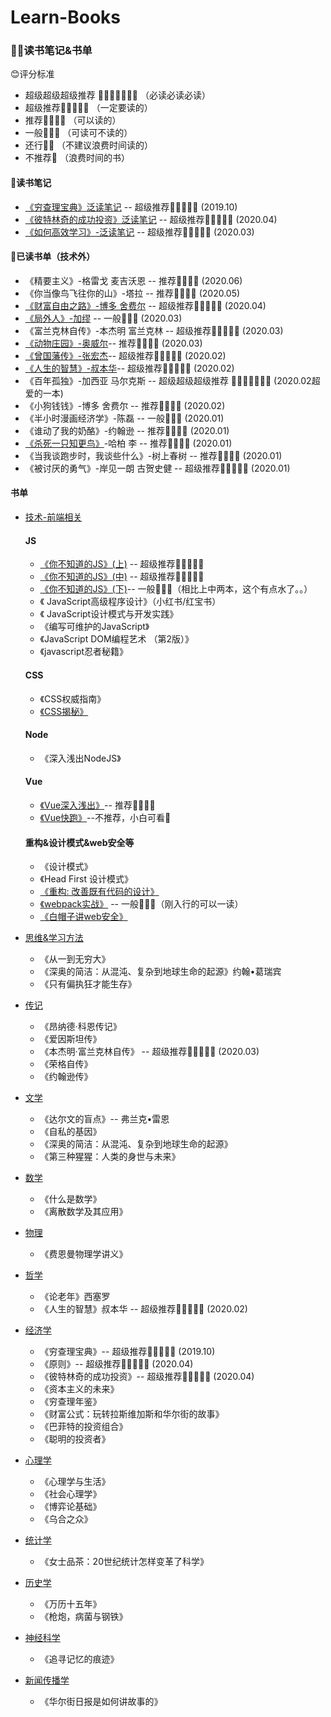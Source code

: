 # Learn-Books
### 📖📒读书笔记&书单

😊评分标准

* 超级超级超级推荐 🌟🌟🌟🌟🌟🌟🌟    （必读必读必读）
* 超级推荐🌟🌟🌟🌟🌟                （一定要读的）
* 推荐🌟🌟🌟🌟                      （可以读的）
* 一般🌟🌟🌟                        （可读可不读的）
* 还行🌟🌟                          （不建议浪费时间读的）
* 不推荐🌟                           （浪费时间的书）

#### 🍓读书笔记

*  [《穷查理宝典》泛读笔记](https://github.com/Vstar18/Learn-Books/issues/1) -- 超级推荐🌟🌟🌟🌟🌟 (2019.10)
*  [《彼特林奇的成功投资》泛读笔记](https://github.com/Vstar18/Learn-Books/issues/38) -- 超级推荐🌟🌟🌟🌟🌟 (2020.04)
*  [《如何高效学习》-泛读笔记](https://github.com/Vstar18/Learn-Books/issues/41) -- 超级推荐🌟🌟🌟🌟🌟 (2020.03)

#### 🍒已读书单（技术外）
 *  《精要主义》-格雷戈 麦吉沃恩 -- 推荐🌟🌟🌟🌟 (2020.06)
 *  《你当像鸟飞往你的山》-塔拉 -- 推荐🌟🌟🌟🌟 (2020.05)
 *  [《财富自由之路》-博多 舍费尔](https://github.com/Vstar18/Learn-Books/issues/39) -- 超级推荐🌟🌟🌟🌟🌟 (2020.04)
 *  [《局外人》-加缪](https://github.com/Vstar18/Learn-Books/issues/40) -- 一般🌟🌟🌟 (2020.03)
 *  《富兰克林自传》-本杰明 富兰克林 -- 超级推荐🌟🌟🌟🌟🌟 (2020.03)
 *  [《动物庄园》-奥威尔](https://github.com/Vstar18/Learn-Books/issues/42)-- 推荐🌟🌟🌟🌟 (2020.03)
 *  [《曾国藩传》-张宏杰](https://github.com/Vstar18/Learn-Books/issues/43)-- 超级推荐🌟🌟🌟🌟🌟 (2020.02)
 *  [《人生的智慧》-叔本华](https://github.com/Vstar18/Learn-Books/issues/44)-- 超级推荐🌟🌟🌟🌟🌟 (2020.02)
 *  《百年孤独》-加西亚 马尔克斯  -- 超级超级超级推荐 🌟🌟🌟🌟🌟🌟🌟 (2020.02超爱的一本)
 *  《小狗钱钱》-博多 舍费尔  -- 推荐🌟🌟🌟🌟  (2020.02)
 *  《半小时漫画经济学》-陈磊 -- 一般🌟🌟🌟 (2020.01)
 *  《谁动了我的奶酪》-约翰逊  -- 推荐🌟🌟🌟🌟 (2020.01)
 *  [《杀死一只知更鸟》](https://github.com/Vstar18/Learn-Books/issues/46)-哈柏 李 -- 推荐🌟🌟🌟🌟 (2020.01)
 *  《当我谈跑步时，我谈些什么》-树上春树 -- 推荐🌟🌟🌟🌟 (2020.01)
 *  《被讨厌的勇气》-岸见一朗 古贺史健 -- 超级推荐🌟🌟🌟🌟🌟 (2020.01)

#### 书单
  * [技术-前端相关](https://github.com/Vstar18/Learn-Books/issues/3)
    #### JS

      * [《你不知道的JS》(上)](https://github.com/Vstar18/Learn-Books/issues/24) -- 超级推荐🌟🌟🌟🌟🌟
      * [《你不知道的JS》(中)](https://github.com/Vstar18/Learn-Books/issues/27) -- 超级推荐🌟🌟🌟🌟🌟
      * [《你不知道的JS》(下)](https://github.com/Vstar18/Learn-Books/issues/52)-- 一般🌟🌟🌟（相比上中两本，这个有点水了。。）
      * 《 JavaScript高级程序设计》（小红书/红宝书）
      * 《 JavaScript设计模式与开发实践》
      * 《编写可维护的JavaScript》
      * 《JavaScript DOM编程艺术 （第2版）》
      * 《javascript忍者秘籍》
    #### CSS

      * 《CSS权威指南》
      * [《CSS揭秘》](https://github.com/Vstar18/Learn-Books/issues/30)

    #### Node
      * 《深入浅出NodeJS》

    #### Vue

      * [《Vue深入浅出》](https://github.com/Vstar18/Learn-Books/issues/37)-- 推荐🌟🌟🌟🌟
      * [《Vue快跑》](https://github.com/Vstar18/Learn-Books/issues/18)--不推荐，小白可看🌟
    #### 重构&设计模式&web安全等
      * 《设计模式》
      * 《Head First 设计模式》
      * [《重构: 改善既有代码的设计》](https://github.com/Vstar18/Learn-Books/issues/20)
      * [《webpack实战》](https://github.com/Vstar18/Learn-Books/issues/45) -- 一般🌟🌟🌟（刚入行的可以一读）
      * [《白帽子讲web安全》](https://github.com/Vstar18/Learn-Books/issues/49)
  
  * [思维&学习方法](https://github.com/Vstar18/Learn-Books/issues/12)
      * 《从一到无穷大》
      * 《深奥的简洁：从混沌、复杂到地球生命的起源》约翰•葛瑞宾
      * 《只有偏执狂才能生存》
 
  * [传记](https://github.com/Vstar18/Learn-Books/issues/13)
      * 《昂纳德·科恩传记》
      * 《爱因斯坦传》
      * 《本杰明·富兰克林自传》 -- 超级推荐🌟🌟🌟🌟🌟 (2020.03)
      * 《荣格自传》
      * 《约翰逊传》
  * [文学](https://github.com/Vstar18/Learn-Books/issues/15)
      * 《达尔文的盲点》-- 弗兰克•雷恩
      * 《自私的基因》
      * 《深奥的简洁：从混沌、复杂到地球生命的起源》
      * 《第三种猩猩：人类的身世与未来》
  * [数学](https://github.com/Vstar18/Learn-Books/issues/6)
      * 《什么是数学》
      * 《离散数学及其应用》
  * [物理](https://github.com/Vstar18/Learn-Books/issues/10)
      * 《费恩曼物理学讲义》
  * [哲学](https://github.com/Vstar18/Learn-Books/issues/16)
      * 《论老年》西塞罗
      * 《人生的智慧》叔本华  -- 超级推荐🌟🌟🌟🌟🌟 (2020.02)
  * [经济学](https://github.com/Vstar18/Learn-Books/issues/5)
      * 《穷查理宝典》-- 超级推荐🌟🌟🌟🌟🌟 (2019.10)
      * 《原则》-- 超级推荐🌟🌟🌟🌟🌟 (2020.04)
      * 《彼特林奇的成功投资》-- 超级推荐🌟🌟🌟🌟🌟 (2020.04)
      * 《资本主义的未来》
      * 《穷查理年鉴》
      * 《财富公式：玩转拉斯维加斯和华尔街的故事》
      * 《巴菲特的投资组合》
      * 《聪明的投资者》
  * [心理学](https://github.com/Vstar18/Learn-Books/issues/9)
      * 《心理学与生活》
      * 《社会心理学》
      * 《博弈论基础》
      * 《乌合之众》
  * [统计学](https://github.com/Vstar18/Learn-Books/issues/11)
      * 《女士品茶：20世纪统计怎样变革了科学》
  * [历史学](https://github.com/Vstar18/Learn-Books/issues/14)
      * 《万历十五年》
      * 《枪炮，病菌与钢铁》
  * [神经科学](https://github.com/Vstar18/Learn-Books/issues/7)
      * 《追寻记忆的痕迹》
  * [新闻传播学](https://github.com/Vstar18/Learn-Books/issues/8)
      * 《华尔街日报是如何讲故事的》
  
  

 
